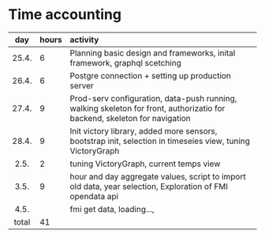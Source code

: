 # Time accounting

|  day  | hours | activity                                                                                                                  |
| :---: | :---- | :------------------------------------------------------------------------------------------------------------------------ |
| 25.4. | 6     | Planning basic design and frameworks, inital framework, graphql scetching                                                 |
| 26.4. | 6     | Postgre connection + setting up production server                                                                         |
| 27.4. | 9     | Prod-serv configuration, data-push running, walking skeleton for front, authorizatio for backend, skeleton for navigation |
| 28.4. | 9     | Init victory library, added more sensors, bootstrap init, selection in timeseies view, tuning VictoryGraph                |
| 2.5.  | 2     | tuning VictoryGraph, current temps view                                                                                   |
| 3.5.  | 9     | hour and day aggregate values, script to import old data, year selection, Exploration of FMI opendata api                 |
| 4.5.  |       | fmi get data, loading...,                                                                                                 |
| total | 41    |                                                                                                                           |
